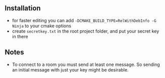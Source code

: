 ## Installation

* for faster editing you can add `-DCMAKE_BUILD_TYPE=RelWithDebInfo -G Ninja` to your cmake options
* create `secretkey.txt` in the root project folder, and put your secret key in there

## Notes

* To connect to a room you must send at least one message. So sending an initial message with just your key might be desirable.
